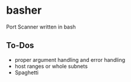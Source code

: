 # basher
Port Scanner written in bash


## To-Dos
- proper argument handling and error handling
- host ranges or whole subnets
- Spaghetti
